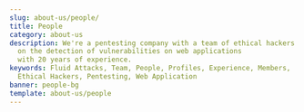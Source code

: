 ```yaml
---
slug: about-us/people/
title: People
category: about-us
description: We're a pentesting company with a team of ethical hackers focused
  on the detection of vulnerabilities on web applications
  with 20 years of experience.
keywords: Fluid Attacks, Team, People, Profiles, Experience, Members,
  Ethical Hackers, Pentesting, Web Application
banner: people-bg
template: about-us/people
---
```

